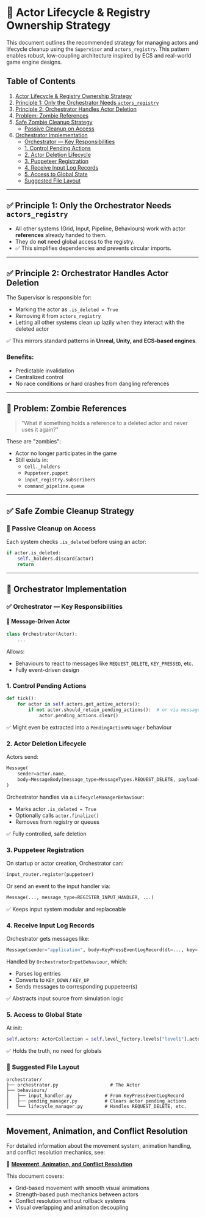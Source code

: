 # 🧠 Actor Lifecycle & Registry Ownership Strategy

This document outlines the recommended strategy for managing actors and lifecycle cleanup using the `Supervisor` and `actors_registry`. This pattern enables robust, low-coupling architecture inspired by ECS and real-world game engine designs.

## Table of Contents

1. [Actor Lifecycle & Registry Ownership Strategy](#-actor-lifecycle--registry-ownership-strategy)
2. [Principle 1: Only the Orchestrator Needs `actors_registry`](#-principle-1-only-the-orchestrator-needs-actors_registry)
3. [Principle 2: Orchestrator Handles Actor Deletion](#-principle-2-orchestrator-handles-actor-deletion)
4. [Problem: Zombie References](#-problem-zombie-references)
5. [Safe Zombie Cleanup Strategy](#-safe-zombie-cleanup-strategy)
   - [Passive Cleanup on Access](#-passive-cleanup-on-access)
6. [Orchestrator Implementation](#-orchestrator-implementation)
   - [Orchestrator — Key Responsibilities](#-orchestrator--key-responsibilities)
   - [1. Control Pending Actions](#1-control-pending-actions)
   - [2. Actor Deletion Lifecycle](#2-actor-deletion-lifecycle)
   - [3. Puppeteer Registration](#3-puppeteer-registration)
   - [4. Receive Input Log Records](#4-receive-input-log-records)
   - [5. Access to Global State](#5-access-to-global-state)
   - [Suggested File Layout](#-suggested-file-layout)

---

## ✅ Principle 1: Only the Orchestrator Needs `actors_registry`

- All other systems (Grid, Input, Pipeline, Behaviours) work with actor **references** already handed to them.
- They do **not** need global access to the registry.
- ✅ This simplifies dependencies and prevents circular imports.

---

## ✅ Principle 2: Orchestrator Handles Actor Deletion

The Supervisor is responsible for:

- Marking the actor as `.is_deleted = True`
- Removing it from `actors_registry`
- Letting all other systems clean up lazily when they interact with the deleted actor

✅ This mirrors standard patterns in **Unreal, Unity, and ECS-based engines**.

### Benefits:
- Predictable invalidation
- Centralized control
- No race conditions or hard crashes from dangling references

---

## 🧠 Problem: Zombie References

> "What if something holds a reference to a deleted actor and never uses it again?"

These are "zombies":

- Actor no longer participates in the game
- Still exists in:
  - `Cell._holders`
  - `Puppeteer.puppet`
  - `input_registry.subscribers`
  - `command_pipeline.queue`

---

## ✅ Safe Zombie Cleanup Strategy

### 🔁 Passive Cleanup on Access

Each system checks `.is_deleted` before using an actor:

```python
if actor.is_deleted:
    self._holders.discard(actor)
    return
```

---

## 🎯 Orchestrator Implementation

### ✅ Orchestrator — Key Responsibilities

#### 🧠 Message-Driven Actor

```python
class Orchestrator(Actor):
    ...
```

Allows:
- Behaviours to react to messages like `REQUEST_DELETE`, `KEY_PRESSED`, etc.
- Fully event-driven design

### 1. Control Pending Actions

```python
def tick():
    for actor in self.actors.get_active_actors():
        if not actor.should_retain_pending_actions():  # or via message
            actor.pending_actions.clear()
```

✅ Might even be extracted into a `PendingActionManager` behaviour

### 2. Actor Deletion Lifecycle

Actors send:

```python
Message(
    sender=actor.name,
    body=MessageBody(message_type=MessageTypes.REQUEST_DELETE, payload=Reason(...))
)
```

Orchestrator handles via a `LifecycleManagerBehaviour`:
- Marks actor `.is_deleted = True`
- Optionally calls `actor.finalize()`
- Removes from registry or queues

✅ Fully controlled, safe deletion

### 3. Puppeteer Registration

On startup or actor creation, Orchestrator can:

```python
input_router.register(puppeteer)
```

Or send an event to the input handler via:

```python
Message(..., message_type=REGISTER_INPUT_HANDLER, ...)
```

✅ Keeps input system modular and replaceable

### 4. Receive Input Log Records

Orchestrator gets messages like:

```python
Message(sender="application", body=KeyPressEventLogRecord(dt=..., key=..., down=...))
```

Handled by `OrchestratorInputBehaviour`, which:
- Parses log entries
- Converts to `KEY_DOWN` / `KEY_UP`
- Sends messages to corresponding puppeteer(s)

✅ Abstracts input source from simulation logic

### 5. Access to Global State

At init:

```python
self.actors: ActorCollection = self.level_factory.levels["level1"].actors
```

✅ Holds the truth, no need for globals

### 🧱 Suggested File Layout

```
orchestrator/
├── orchestrator.py                   # The Actor
├── behaviours/
│   ├── input_handler.py            # From KeyPressEventLogRecord
│   ├── pending_manager.py          # Clears actor pending_actions
│   └── lifecycle_manager.py        # Handles REQUEST_DELETE, etc.
```

---

## Movement, Animation, and Conflict Resolution

For detailed information about the movement system, animation handling, and conflict resolution mechanics, see:

📖 **[Movement, Animation, and Conflict Resolution](animation_conflict_resolving.md)**

This document covers:
- Grid-based movement with smooth visual animations
- Strength-based push mechanics between actors
- Conflict resolution without rollback systems
- Visual overlapping and animation decoupling
